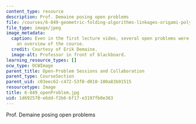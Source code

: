 ```yaml
---
content_type: resource
description: Prof. Demaine posing open problems
file: /courses/6-849-geometric-folding-algorithms-linkages-origami-polyhedra-fall-2012/1d692570e6ddf2b6bf17e3197fb0e363_6-849_openProblem.JPG
file_type: image/jpeg
image_metadata:
  caption: Even in the first lecture video, several open problems were presented alongside
    an overview of the course.
  credit: Courtesy of Erik Demaine.
  image-alt: Professor in front of blackboard.
learning_resource_types: []
ocw_type: OCWImage
parent_title: Open-Problem Sessions and Collaboration
parent_type: CourseSection
parent_uid: c03eec62-c472-53f8-d010-100a83b91515
resourcetype: Image
title: 6-849_openProblem.jpg
uid: 1d692570-e6dd-f2b6-bf17-e3197fb0e363
---
```

Prof. Demaine posing open problems

